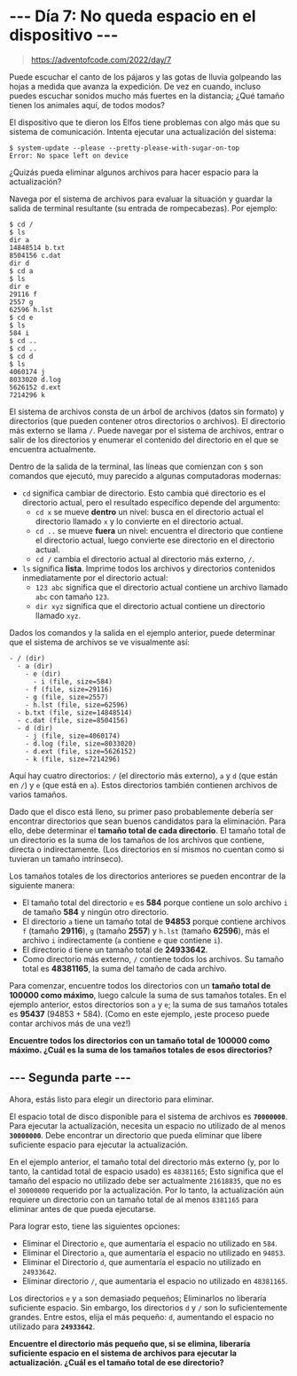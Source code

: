 # __--- Día 7: No queda espacio en el dispositivo ---__

> https://adventofcode.com/2022/day/7

Puede escuchar el canto de los pájaros y las gotas de lluvia golpeando las hojas a medida que avanza la expedición. De vez en cuando, incluso puedes escuchar sonidos mucho más fuertes en la distancia; ¿Qué tamaño tienen los animales aquí, de todos modos?

El dispositivo que te dieron los Elfos tiene problemas con algo más que su sistema de comunicación. Intenta ejecutar una actualización del sistema:

```
$ system-update --please --pretty-please-with-sugar-on-top
Error: No space left on device
```
¿Quizás pueda eliminar algunos archivos para hacer espacio para la actualización?

Navega por el sistema de archivos para evaluar la situación y guardar la salida de terminal resultante (su entrada de rompecabezas). Por ejemplo:

```
$ cd /
$ ls
dir a
14848514 b.txt
8504156 c.dat
dir d
$ cd a
$ ls
dir e
29116 f
2557 g
62596 h.lst
$ cd e
$ ls
584 i
$ cd ..
$ cd ..
$ cd d
$ ls
4060174 j
8033020 d.log
5626152 d.ext
7214296 k
```

El sistema de archivos consta de un árbol de archivos (datos sin formato) y directorios (que pueden contener otros directorios o archivos). El directorio más externo se llama `/`. Puede navegar por el sistema de archivos, entrar o salir de los directorios y enumerar el contenido del directorio en el que se encuentra actualmente.

Dentro de la salida de la terminal, las líneas que comienzan con `$` son comandos que ejecutó, muy parecido a algunas computadoras modernas:

- `cd` significa cambiar de directorio. Esto cambia qué directorio es el directorio actual, pero el resultado específico depende del argumento:
    - `cd x` se mueve __dentro__ un nivel: busca en el directorio actual el directorio llamado `x` y lo convierte en el directorio actual.
    - `cd ..` se mueve __fuera__ un nivel: encuentra el directorio que contiene el directorio actual, luego convierte ese directorio en el directorio actual.
    - `cd /` cambia el directorio actual al directorio más externo, `/`.
- `ls` significa __lista__. Imprime todos los archivos y directorios contenidos inmediatamente por el directorio actual:
    - `123 abc` significa que el directorio actual contiene un archivo llamado `abc` con tamaño `123`.
    - `dir xyz` significa que el directorio actual contiene un directorio llamado `xyz`.

Dados los comandos y la salida en el ejemplo anterior, puede determinar que el sistema de archivos se ve visualmente así:

```
- / (dir)
  - a (dir)
    - e (dir)
      - i (file, size=584)
    - f (file, size=29116)
    - g (file, size=2557)
    - h.lst (file, size=62596)
  - b.txt (file, size=14848514)
  - c.dat (file, size=8504156)
  - d (dir)
    - j (file, size=4060174)
    - d.log (file, size=8033020)
    - d.ext (file, size=5626152)
    - k (file, size=7214296)
```

Aquí hay cuatro directorios: `/` (el directorio más externo), `a` y `d` (que están en `/`) y `e` (que está en `a`). Estos directorios también contienen archivos de varios tamaños.

Dado que el disco está lleno, su primer paso probablemente debería ser encontrar directorios que sean buenos candidatos para la eliminación. Para ello, debe determinar el __tamaño total de cada directorio__. El tamaño total de un directorio es la suma de los tamaños de los archivos que contiene, directa o indirectamente. (Los directorios en sí mismos no cuentan como si tuvieran un tamaño intrínseco).

Los tamaños totales de los directorios anteriores se pueden encontrar de la siguiente manera:

- El tamaño total del directorio `e` es __584__ porque contiene un solo archivo `i` de tamaño __584__ y ningún otro directorio.
- El directorio `a` tiene un tamaño total de __94853__ porque contiene archivos `f` (tamaño __29116__), `g` (tamaño __2557__) y `h.lst` (tamaño __62596__), más el archivo `i` indirectamente (`a` contiene `e` que contiene `i`).
- El directorio `d` tiene un tamaño total de __24933642__.
- Como directorio más externo, `/` contiene todos los archivos. Su tamaño total es __48381165__, la suma del tamaño de cada archivo.

Para comenzar, encuentre todos los directorios con un __tamaño total de 100000 como máximo__, luego calcule la suma de sus tamaños totales. En el ejemplo anterior, estos directorios son `a` y `e`; la suma de sus tamaños totales es __95437__ (94853 + 584). (Como en este ejemplo, ¡este proceso puede contar archivos más de una vez!)

__Encuentre todos los directorios con un tamaño total de 100000 como máximo. ¿Cuál es la suma de los tamaños totales de esos directorios?__


## __--- Segunda parte ---__
Ahora, estás listo para elegir un directorio para eliminar.

El espacio total de disco disponible para el sistema de archivos es __`70000000`__. Para ejecutar la actualización, necesita un espacio no utilizado de al menos __`30000000`__. Debe encontrar un directorio que pueda eliminar que libere suficiente espacio para ejecutar la actualización.

En el ejemplo anterior, el tamaño total del directorio más externo (y, por lo tanto, la cantidad total de espacio usado) es `48381165`; Esto significa que el tamaño del espacio no utilizado debe ser actualmente `21618835`, que no es el `30000000` requerido por la actualización. Por lo tanto, la actualización aún requiere un directorio con un tamaño total de al menos `8381165` para eliminar antes de que pueda ejecutarse.

Para lograr esto, tiene las siguientes opciones:

- Eliminar el Directorio `e`, que aumentaría el espacio no utilizado en `584`.
- Eliminar el Directorio `a`, que aumentaría el espacio no utilizado en `94853`.
- Eliminar el Directorio `d`, que aumentaría el espacio no utilizado en `24933642`.
- Eliminar directorio `/`, que aumentaría el espacio no utilizado en `48381165`.

Los directorios `e` y `a` son demasiado pequeños; Eliminarlos no liberaría suficiente espacio. Sin embargo, los directorios `d` y `/` son lo suficientemente grandes. Entre estos, elija el más pequeño: `d`, aumentando el espacio no utilizado para __`24933642`__.

__Encuentre el directorio más pequeño que, si se elimina, liberaría suficiente espacio en el sistema de archivos para ejecutar la actualización. ¿Cuál es el tamaño total de ese directorio?__